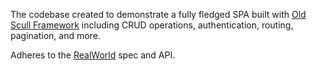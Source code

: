 The codebase created to demonstrate a fully fledged SPA built with
[Old Scull Framework](https://github.com/alexeyoganezov/oldscull)
including CRUD operations, authentication, routing, pagination, and more.

Adheres to the [RealWorld](https://github.com/gothinkster/realworld) spec and API.
